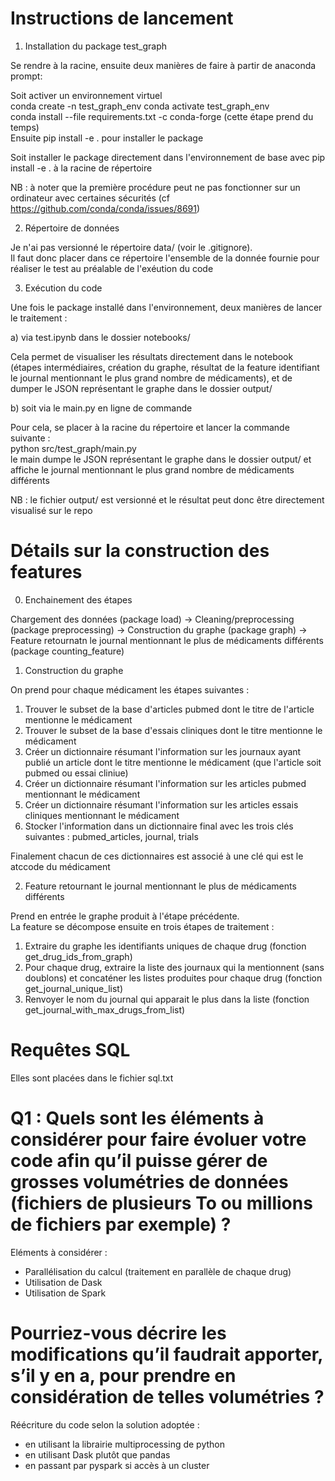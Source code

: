 # Instructions de lancement

1. Installation du package test_graph

Se rendre à la racine, ensuite deux manières de faire
à partir de anaconda prompt:

Soit activer un environnement virtuel  
    conda create -n test_graph_env 
    conda activate test_graph_env  
    conda install --file requirements.txt -c conda-forge (cette étape prend du temps)  
Ensuite pip install -e . pour installer le package  

Soit installer le package directement dans l'environnement de base avec
pip install -e . à la racine de répertoire

NB : à noter que la première procédure peut ne pas fonctionner sur un ordinateur
avec certaines sécurités (cf https://github.com/conda/conda/issues/8691)

2. Répertoire de données

Je n'ai pas versionné le répertoire data/ (voir le .gitignore).  
Il faut donc placer dans ce répertoire l'ensemble de la donnée fournie 
pour réaliser le test au préalable de l'exéution du code  

3. Exécution du code

Une fois le package installé dans l'environnement, deux manières de lancer le traitement :

a) via test.ipynb dans le dossier notebooks/  

Cela permet de visualiser les résultats directement dans le notebook
(étapes intermédiaires, création du graphe, résultat de la feature
identifiant le journal mentionnant le plus grand nombre de médicaments),
et de dumper le JSON représentant le graphe dans le dossier output/

b) soit via le main.py en ligne de commande

Pour cela, se placer à la racine du répertoire et lancer la commande suivante :  
python src/test_graph/main.py  
le main dumpe le JSON représentant le graphe dans le dossier output/
et affiche le journal mentionnant le plus grand nombre de médicaments différents

NB : le fichier output/ est versionné et le résultat peut donc être 
directement visualisé sur le repo

# Détails sur la construction des features

0. Enchainement des étapes

Chargement des données (package load) -> 
Cleaning/preprocessing (package preprocessing) ->
Construction du graphe (package graph) ->
Feature retournatn le journal mentionnant le plus de médicaments différents (package counting_feature)

1. Construction du graphe

On prend pour chaque médicament les étapes suivantes :
1. Trouver le subset de la base d'articles pubmed 
dont le titre de l'article mentionne le médicament
2. Trouver le subset de la base d'essais cliniques 
dont le titre mentionne le médicament
3. Créer un dictionnaire résumant l'information sur les journaux
ayant publié un article dont le titre mentionne le médicament
(que l'article soit pubmed ou essai cliniue)
4. Créer un dictionnaire résumant l'information sur les articles
pubmed mentionnant le médicament
5. Créer un dictionnaire résumant l'information sur les articles
essais cliniques mentionnant le médicament
6. Stocker l'information dans un dictionnaire final avec les trois clés suivantes :
pubmed_articles, journal, trials

Finalement chacun de ces dictionnaires est associé à une clé qui est
le atccode du médicament

2. Feature retournant le journal mentionnant le plus de médicaments différents

Prend en entrée le graphe produit à l'étape précédente.  
La feature se décompose ensuite en trois étapes de traitement :
1. Extraire du graphe les identifiants uniques de chaque drug (fonction get_drug_ids_from_graph)
2. Pour chaque drug, extraire la liste des journaux qui la mentionnent (sans doublons) et concaténer 
les listes produites pour chaque drug (fonction get_journal_unique_list)
3. Renvoyer le nom du journal qui apparait le plus dans la liste (fonction get_journal_with_max_drugs_from_list)


# Requêtes SQL

Elles sont placées dans le fichier sql.txt

# Q1 : Quels sont les éléments à considérer pour faire évoluer votre code afin qu’il puisse gérer de grosses volumétries de données (fichiers de plusieurs To ou millions de fichiers par exemple) ?

Eléments à considérer :
- Parallélisation du calcul (traitement en parallèle de chaque drug)
- Utilisation de Dask 
- Utilisation de Spark

# Pourriez-vous décrire les modifications qu’il faudrait apporter, s’il y en a, pour prendre en considération de telles volumétries ?

Réécriture du code selon la solution adoptée :
- en utilisant la librairie multiprocessing de python
- en utilisant Dask plutôt que pandas
- en passant par pyspark si accès à un cluster